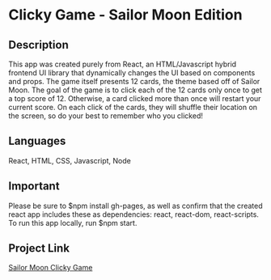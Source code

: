# Clicky Game - Sailor Moon Edition

## Description
This app was created purely from React, an HTML/Javascript hybrid frontend UI library that dynamically changes the UI based on components and props. The game itself presents 12 cards, the theme based off of Sailor Moon. The goal of the game is to click each of the 12 cards only once to get a top score of 12. Otherwise, a card clicked more than once will restart your current score. On each click of the cards, they will shuffle their location on the screen, so do your best to remember who you clicked!

## Languages
React, HTML, CSS, Javascript, Node

## Important
Please be sure to $npm install gh-pages, as well as confirm that the created react app includes these as dependencies: react, react-dom, react-scripts. To run this app locally, run $npm start.

## Project Link
[Sailor Moon Clicky Game](https://aprilleperez.github.io/clickygame/)
